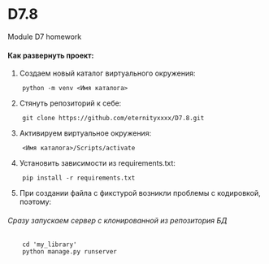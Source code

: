 # D7.8
Module D7 homework


#### Как развернуть проект:
1. Создаем новый каталог виртуального окружения:
```
    python -m venv <Имя каталога>
```
2. Стянуть репозиторий к себе:
```
    git clone https://github.com/eternityxxxx/D7.8.git
```
3. Активируем виртуальное окружения:
```
    <Имя каталога>/Scripts/activate
```
4. Установить зависимости из requirements.txt:
```
    pip install -r requirements.txt
```
5. При создании файла с фикстурой возникли проблемы с кодировкой, поэтому:
###### Сразу запускаем сервер с клонированной из репозитория БД
```
    cd 'my_library'
    python manage.py runserver
```
